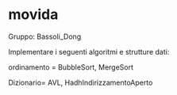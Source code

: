 # movida

Gruppo: Bassoli_Dong

Implementare i seguenti algoritmi e strutture dati:

ordinamento = BubbleSort, MergeSort

Dizionario= AVL, HadhIndirizzamentoAperto
